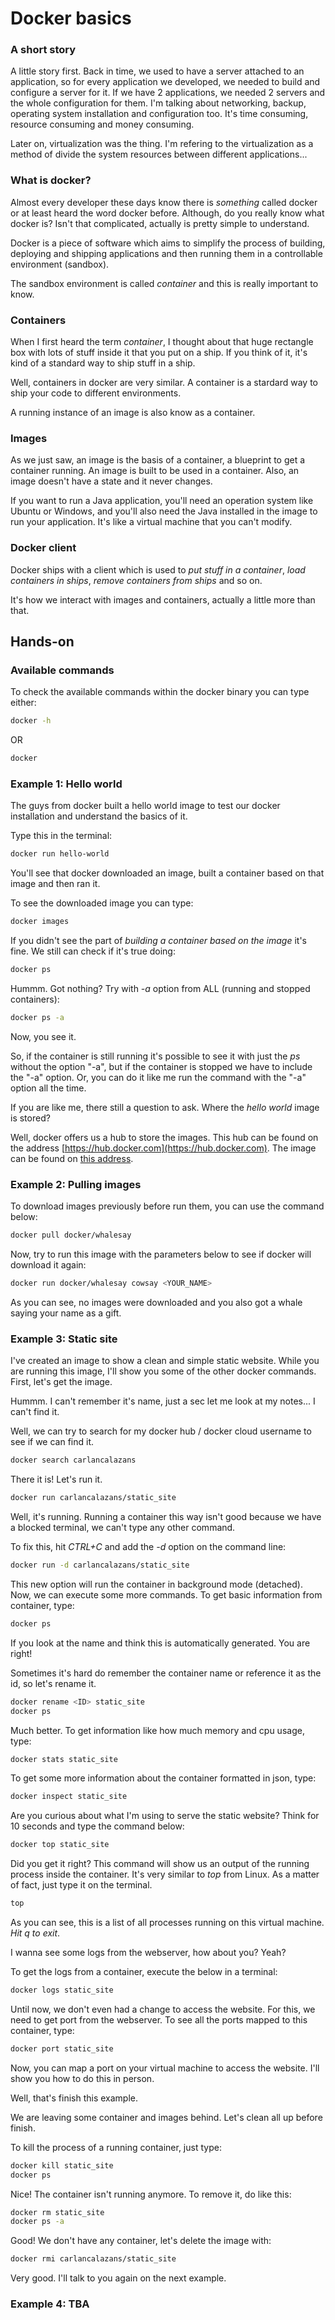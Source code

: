 # Docker basics

### A short story

A little story first. Back in time, we used to have a server attached to an application, so for every application we developed, we needed to build and configure a server for it. If we have 2 applications, we needed 2 servers and the whole configuration for them. I'm talking about networking, backup, operating system installation and configuration too. It's time consuming, resource consuming and money consuming.

Later on, virtualization was the thing. I'm refering to the virtualization as a method of divide the system resources between different applications...

### What is docker?

Almost every developer these days know there is _something_ called docker or at least heard the word docker before. Although, do you really know what docker is? Isn't that complicated, actually is pretty simple to understand.

Docker is a piece of software which aims to simplify the process of building, deploying and shipping applications and then running them in a controllable environment (sandbox).

The sandbox environment is called _container_ and this is really important to know.

### Containers

When I first heard the term _container_, I thought about that huge rectangle box with lots of stuff inside it that you put on a ship. If you think of it, it's kind of a standard way to ship stuff in a ship.

Well, containers in docker are very similar. A container is a stardard way to ship your code to different environments.

A running instance of an image is also know as a container.

### Images

As we just saw, an image is the basis of a container, a blueprint to get a container running. An image is built to be used in a container. Also, an image doesn't have a state and it never changes.

If you want to run a Java application, you'll need an operation system like Ubuntu or Windows, and you'll also need the Java installed in the image to run your application. It's like a virtual machine that you can't modify.

### Docker client

Docker ships with a client which is used to _put stuff in a container_, _load containers in ships_, _remove containers from ships_ and so on.

It's how we interact with images and containers, actually a little more than that.

## Hands-on

### Available commands

To check the available commands within the docker binary you can type either:

```bash
docker -h
```
OR
```bash
docker
```

### Example 1: Hello world

The guys from docker built a hello world image to test our docker installation and understand the basics of it.

Type this in the terminal:

```bash
docker run hello-world
```

You'll see that docker downloaded an image, built a container based on that image and then ran it.

To see the downloaded image you can type:

```bash
docker images
```

If you didn't see the part of _building a container based on the image_ it's fine. We still can check if it's true doing:

```bash
docker ps
```
Hummm. Got nothing? Try with _-a_ option from ALL (running and stopped containers):

```bash
docker ps -a
```
Now, you see it.

So, if the container is still running it's possible to see it with just the _ps_ without the option "-a", but if the container is stopped we have to include the "-a" option. Or, you can do it like me run the command with the "-a" option all the time.

If you are like me, there still a question to ask. Where the _hello world_ image is stored?

Well, docker offers us a hub to store the images. This hub can be found on the address [https://hub.docker.com](https://hub.docker.com).
The image can be found on [this address](https://hub.docker.com/_/hello-world/).

### Example 2: Pulling images

To download images previously before run them, you can use the command below:

```bash
docker pull docker/whalesay
```

Now, try to run this image with the parameters below to see if docker will download it again:

```bash
docker run docker/whalesay cowsay <YOUR_NAME>
```
As you can see, no images were downloaded and you also got a whale saying your name as a gift.

### Example 3: Static site

I've created an image to show a clean and simple static website. While you are running this image, I'll show you some of the other docker commands. First, let's get the image.

Hummm. I can't remember it's name, just a sec let me look at my notes... I can't find it.

Well, we can try to search for my docker hub / docker cloud username to see if we can find it.

```bash
docker search carlancalazans
```
There it is! Let's run it.

```bash
docker run carlancalazans/static_site
```
Well, it's running. Running a container this way isn't good because we have a blocked terminal, we can't type any other command.

To fix this, hit _CTRL+C_ and add the _-d_ option on the command line:

```bash
docker run -d carlancalazans/static_site
```
This new option will run the container in background mode (detached). Now, we can execute some more commands. To get basic information from container, type:

```bash
docker ps
```
If you look at the name and think this is automatically generated. You are right!

Sometimes it's hard do remember the container name or reference it as the id, so let's rename it.

```bash
docker rename <ID> static_site
docker ps
```

Much better. To get information like how much memory and cpu usage, type:

```bash
docker stats static_site
```
To get some more information about the container formatted in json, type:

```bash
docker inspect static_site
```

Are you curious about what I'm using to serve the static website? Think for 10 seconds and type the command below:

```bash
docker top static_site
```
Did you get it right? This command will show us an output of the running process inside the container. It's very similar to _top_ from Linux. As a matter of fact, just type it on the terminal.

```bash
top
```
As you can see, this is a list of all processes running on this virtual machine. _Hit q to exit_.

I wanna see some logs from the webserver, how about you? Yeah?

To get the logs from a container, execute the below in a terminal:

```bash
docker logs static_site
```
Until now, we don't even had a change to access the website. For this, we need to get port from the webserver. To see all the ports mapped to this container, type:

```bash
docker port static_site
```
Now, you can map a port on your virtual machine to access the website. I'll show you how to do this in person.

Well, that's finish this example.

We are leaving some container and images behind. Let's clean all up before finish.

To kill the process of a running container, just type:

```bash
docker kill static_site
docker ps
```
Nice! The container isn't running anymore. To remove it, do like this:

```bash
docker rm static_site
docker ps -a
```
Good! We don't have any container, let's delete the image with:

```bash
docker rmi carlancalazans/static_site
```
Very good. I'll talk to you again on the next example.

### Example 4: TBA
